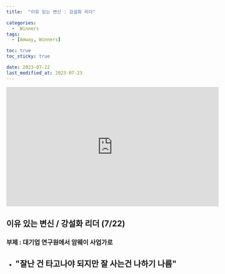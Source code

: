 ```yaml
---
title:  "이유 있는 변신 : 강설화 리더" 

categories:
  -  Winners
tags:
  - [Amway, Winners]

toc: true
toc_sticky: true

date: 2023-07-22
last_modified_at: 2023-07-23
---
```


<iframe width="560" height="315" src="https://www.youtube.com/embed/x7JG-ygefoA" title="YouTube video player" frameborder="0" allow="accelerometer; autoplay; clipboard-write; encrypted-media; gyroscope; picture-in-picture; web-share" allowfullscreen></iframe>


## 이유 있는 변신 / 강설화 리더 (7/22)
### 부제 : 대기업 연구원에서 암웨이 사업가로

+ "잘난 건 타고나야 되지만 잘 사는건 나하기 나름"
  - 